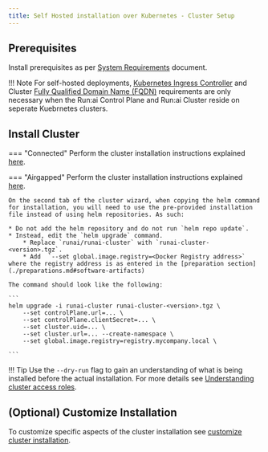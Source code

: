 ```yaml
---
title: Self Hosted installation over Kubernetes - Cluster Setup
---
```


## Prerequisites
Install prerequisites as per [System Requirements](../../cluster-setup/cluster-prerequisites.md) document.

!!! Note
    For self-hosted deployments, [Kubernetes Ingress Controller](../../cluster-setup/cluster-prerequisites.md#kubernetes-ingress-controller) and Cluster [Fully Qualified Domain Name (FQDN)](../../cluster-setup/cluster-prerequisites.md#fully-qualified-domain-name-fqdn) requirements are only necessary when the Run:ai Control Plane and Run:ai Cluster reside on seperate Kuebrnetes clusters.

## Install Cluster
=== "Connected"
    Perform the cluster installation instructions explained [here](../../cluster-setup/cluster-install.md).

=== "Airgapped"
    Perform the cluster installation instructions explained [here](../../cluster-setup/cluster-install.md).

    On the second tab of the cluster wizard, when copying the helm command for installation, you will need to use the pre-provided installation file instead of using helm repositories. As such:

    * Do not add the helm repository and do not run `helm repo update`.
    * Instead, edit the `helm upgrade` command. 
        * Replace `runai/runai-cluster` with `runai-cluster-<version>.tgz`. 
        * Add  `--set global.image.registry=<Docker Registry address>` where the registry address is as entered in the [preparation section](./preparations.md#software-artifacts)
    
    The command should look like the following:
    
    ```
    helm upgrade -i runai-cluster runai-cluster-<version>.tgz \
        --set controlPlane.url=... \
        --set controlPlane.clientSecret=... \
        --set cluster.uid=... \
        --set cluster.url=... --create-namespace \
        --set global.image.registry=registry.mycompany.local \

    ```

!!! Tip
    Use the  `--dry-run` flag to gain an understanding of what is being installed before the actual installation. For more details see [Understanding cluster access roles](../../../config/access-roles.md).

## (Optional) Customize Installation
To customize specific aspects of the cluster installation see [customize cluster installation](../../cluster-setup/customize-cluster-install.md).




